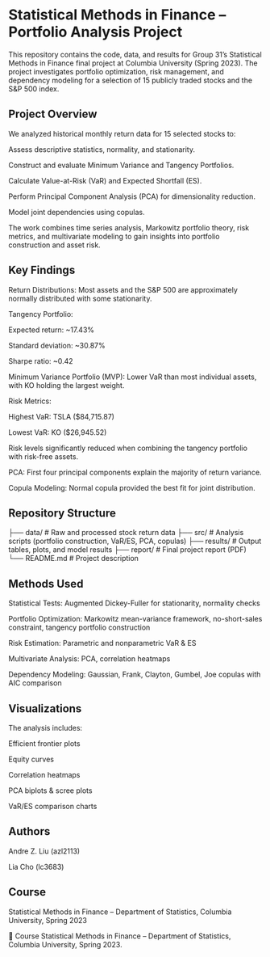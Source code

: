 # Statistical Methods in Finance – Portfolio Analysis Project
This repository contains the code, data, and results for Group 31’s Statistical Methods in Finance final project at Columbia University (Spring 2023). The project investigates portfolio optimization, risk management, and dependency modeling for a selection of 15 publicly traded stocks and the S&P 500 index.

## Project Overview
We analyzed historical monthly return data for 15 selected stocks to:

Assess descriptive statistics, normality, and stationarity.

Construct and evaluate Minimum Variance and Tangency Portfolios.

Calculate Value-at-Risk (VaR) and Expected Shortfall (ES).

Perform Principal Component Analysis (PCA) for dimensionality reduction.

Model joint dependencies using copulas.

The work combines time series analysis, Markowitz portfolio theory, risk metrics, and multivariate modeling to gain insights into portfolio construction and asset risk.

## Key Findings
Return Distributions: Most assets and the S&P 500 are approximately normally distributed with some stationarity.

Tangency Portfolio:

Expected return: ~17.43%

Standard deviation: ~30.87%

Sharpe ratio: ~0.42

Minimum Variance Portfolio (MVP): Lower VaR than most individual assets, with KO holding the largest weight.

Risk Metrics:

Highest VaR: TSLA ($84,715.87)

Lowest VaR: KO ($26,945.52)

Risk levels significantly reduced when combining the tangency portfolio with risk-free assets.

PCA: First four principal components explain the majority of return variance.

Copula Modeling: Normal copula provided the best fit for joint distribution.

## Repository Structure
├── data/              # Raw and processed stock return data
├── src/               # Analysis scripts (portfolio construction, VaR/ES, PCA, copulas)
├── results/           # Output tables, plots, and model results
├── report/            # Final project report (PDF)
└── README.md          # Project description

## Methods Used
Statistical Tests: Augmented Dickey-Fuller for stationarity, normality checks

Portfolio Optimization: Markowitz mean-variance framework, no-short-sales constraint, tangency portfolio construction

Risk Estimation: Parametric and nonparametric VaR & ES

Multivariate Analysis: PCA, correlation heatmaps

Dependency Modeling: Gaussian, Frank, Clayton, Gumbel, Joe copulas with AIC comparison

## Visualizations
The analysis includes:

Efficient frontier plots

Equity curves

Correlation heatmaps

PCA biplots & scree plots

VaR/ES comparison charts

## Authors
Andre Z. Liu (azl2113)

Lia Cho (lc3683)

## Course
Statistical Methods in Finance – Department of Statistics, Columbia University, Spring 2023

📅 Course
Statistical Methods in Finance – Department of Statistics, Columbia University, Spring 2023.
